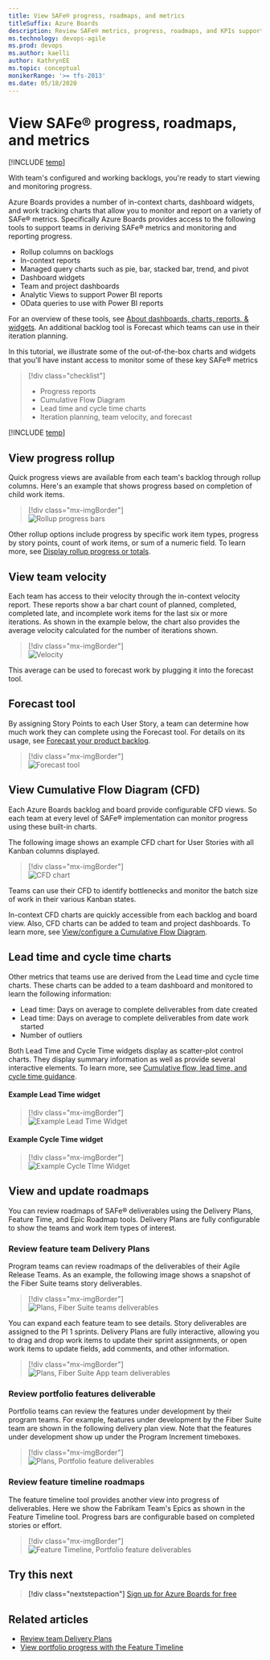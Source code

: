 ```yaml
---
title: View SAFe® progress, roadmaps, and metrics
titleSuffix: Azure Boards
description: Review SAFe® metrics, progress, roadmaps, and KPIs supported by Azure DevOps 
ms.technology: devops-agile
ms.prod: devops
ms.author: kaelli
author: KathrynEE
ms.topic: conceptual
monikerRange: '>= tfs-2013'
ms.date: 05/18/2020
---
```



# View SAFe® progress, roadmaps, and metrics

[!INCLUDE [temp](../includes/version-vsts-only.md)]

With team's configured and working backlogs, you're ready to start viewing and monitoring progress. 

<!--- Ceremonies, events, milestones, planning and review -->


Azure Boards provides a number of in-context charts, dashboard widgets, and work tracking charts that allow you to monitor and report on a variety of SAFe® metrics. Specifically Azure Boards provides access to the following tools to support teams in deriving SAFe® metrics and monitoring and reporting progress. 

- Rollup columns on backlogs 
- In-context reports 
- Managed query charts such as pie, bar, stacked bar, trend, and pivot
- Dashboard widgets 
- Team and project dashboards 
- Analytic Views to support Power BI reports 
- OData queries to use with Power BI reports 

For an overview of these tools, see [About dashboards, charts, reports, & widgets](../../report/dashboards/overview.md). An additional backlog tool is Forecast which teams can use in their iteration planning. 

In this tutorial, we illustrate some of the out-of-the-box charts and widgets that you'll have instant access to monitor some of these key SAFe® metrics 

>[!div class="checklist"]      
> - Progress reports
> - Cumulative Flow Diagram 
> - Lead time and cycle time charts
> - Iteration planning, team velocity, and forecast

[!INCLUDE [temp](../includes/note-safe-articles.md)]


## View progress rollup 

Quick progress views are available from each team's backlog through rollup columns. Here's an example that shows progress based on completion of child work items.  

> [!div class="mx-imgBorder"]  
> ![Rollup progress bars](../backlogs/media/rollup/progress-by-work-items.png) 

Other rollup options include progress by specific work item types, progress by story points, count of work items, or sum of a numeric field. To learn more, see [Display rollup progress or totals](../backlogs/display-rollup.md). 


## View team velocity 

Each team has access to their velocity through the in-context velocity report. These reports show a bar chart count of planned, completed, completed late, and incomplete work items for the last six or more iterations. As shown in the example below, the chart also provides the average velocity calculated for the number of iterations shown. 

> [!div class="mx-imgBorder"]  
> ![Velocity](media/safe/velocity-story-points.png)  

This average can be used to forecast work by plugging it into the forecast tool. 

## Forecast tool 

By assigning Story Points to each User Story, a team can determine how much work they can complete using the Forecast tool. For details on its usage, see [Forecast your product backlog](../sprints/forecast.md).

> [!div class="mx-imgBorder"]  
> ![Forecast tool](../sprints/media/forecast-s125.png)

## View Cumulative Flow Diagram (CFD) 

Each Azure Boards backlog and board provide configurable CFD views. So each team at every level of SAFe® implementation can monitor progress using these built-in charts. 

The following image shows an example CFD chart for User Stories with all Kanban columns displayed. 

> [!div class="mx-imgBorder"]  
> ![CFD chart](../../report/dashboards/media/cfd/analytics-cfd-azure-devops.png)

Teams can use their CFD to identify bottlenecks and monitor the batch size of work in their various Kanban states. 

In-context CFD charts are quickly accessible from each backlog and board view. Also, CFD charts can be added to team and project dashboards. To learn more, see [View/configure a Cumulative Flow Diagram](../../report/dashboards/cumulative-flow.md).  


## Lead time and cycle time charts

Other metrics that teams use are derived from the Lead time and cycle time charts. These charts can be added to a team dashboard and monitored to learn the following information: 

- Lead time: Days on average to complete deliverables from date created
- Lead time: Days on average to complete deliverables from date work started
- Number of outliers 
 
Both Lead Time and Cycle Time widgets display as scatter-plot control charts. They display summary information as well as provide several interactive elements. To learn more, see [Cumulative flow, lead time, and cycle time guidance](../../report/dashboards/cumulative-flow-cycle-lead-time-guidance.md). 

#### Example Lead Time widget

> [!div class="mx-imgBorder"]  
> ![Example Lead Time Widget](../../report/dashboards/media/lead-time-control-chart.png) 

#### Example Cycle Time widget

> [!div class="mx-imgBorder"]  
> ![Example Cycle TIme Widget](../../report/dashboards/media/cycle-time-planning.png) 

<a id="roadmaps" />

## View and update roadmaps    

You can review roadmaps of SAFe® deliverables using the Delivery Plans, Feature Time, and Epic Roadmap tools. Delivery Plans are fully configurable to show the teams and work item types of interest.  

### Review feature team Delivery Plans  

Program teams can review roadmaps of the deliverables of their Agile Release Teams. As an example, the following image shows a snapshot of the Fiber Suite teams story deliverables. 

> [!div class="mx-imgBorder"]  
> ![Plans, Fiber Suite teams deliverables](media/safe-metrics/plan-fiber-suite-stories.png) 

You can expand each feature team to see details. Story deliverables are assigned to the PI 1 sprints. Delivery Plans are fully interactive, allowing you to drag and drop work items to update their sprint assignments, or open work items to update fields, add comments, and other information. 

> [!div class="mx-imgBorder"]  
> ![Plans, Fiber Suite App team deliverables](media/safe-metrics/plan-fiber-suite-stories-expand-app-team.png) 

### Review portfolio features deliverable 

Portfolio teams can review the features under development by their program teams. For example, features under development by the Fiber Suite team are shown in the following delivery plan view. Note that the features under development show up under the Program Increment timeboxes.  
 
> [!div class="mx-imgBorder"]  
> ![Plans, Portfolio feature deliverables](media/safe-metrics/plan-portfolio-fiber-suite.png) 


### Review feature timeline roadmaps 

The feature timeline tool provides another view into progress of deliverables. Here we show the Fabrikam Team's Epics as shown in the Feature Timeline tool. Progress bars are configurable based on completed stories or effort.  

> [!div class="mx-imgBorder"]  
> ![Feature Timeline, Portfolio feature deliverables](media/safe-metrics/feature-timeline-fabrikam-team.png) 


<!---

## Feature and Epic progress reports  

Need to develop a report using Analytics view and Power BI. Want something to approximate the following: 

**Replace with an Azure DevOps report**

> [!div class="mx-imgBorder"]  
> ![SAFe® Epic Progress Report](https://www.scaledagileframework.com/wp-content/uploads/2018/04/Applied-Enterprise-Workflow_F06-WP.png)

--> 

## Try this next

> [!div class="nextstepaction"]
> [Sign up for Azure Boards for free](../get-started/sign-up-invite-teammates.md) 


## Related articles

- [Review team Delivery Plans](review-team-plans.md)
- [View portfolio progress with the Feature Timeline](../extensions/feature-timeline.md)


